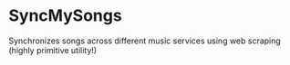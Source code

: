 # SyncMySongs
Synchronizes songs across different music services using web scraping (highly primitive utility!)
